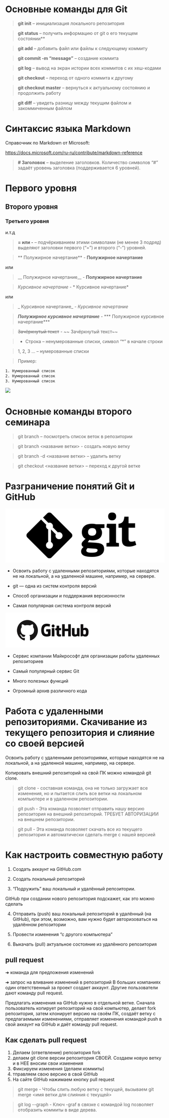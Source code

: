 # Основные команды для Git

>**git init** – инициализация локального репозитория

>**git status** – получить информацию от git о его текущем состоянии**

>**git add** – добавить файл или файлы к следующему коммиту

>**git commit -m “message”** – создание коммита

>**git log** – вывод на экран истории всех коммитов с их хеш-кодами

>**git checkout** – переход от одного коммита к другому

>**git checkout master** – вернуться к актуальному состоянию и продолжить работу

>**git diff** – увидеть разницу между текущим файлом и закоммиченным файлом

# Синтаксис языка Markdown

Справочник по Markdown от Microsoft:

https://docs.microsoft.com/ru-ru/contribute/markdown-reference

>**# Заголовок** – выделение заголовков.
Количество символов “#” задаёт уровень заголовка  (поддерживается 6 уровней).

# Первого уровня

## Второго уровня

### Третьего уровня

и.т.д

>**= или -** – подчёркиванием этими символами (не менее 3 подряд) выделяют заголовки  первого (“=”) и второго (“-”) уровней.

>** Полужирное начертание** - **Полужирное начертание** 

или

>__ Полужирное начертание__ - __Полужирное начертание__


>*Курсивное начертание* - * Курсивное начертание*

или 

>_ Курсивное начертание_ - _Курсивное начертание_

>***Полужирное курсивное начертание*** - *** Полужирное курсивное начертание***

>~~Зачёркнутый текст~~ - ~~ Зачёркнутый текст~~

>* Строка – ненумерованные списки, символ “*” в начале строки

>1, 2, 3 … – нумерованные списки

>Пример:

    1. Нумерованный список
    2. Нумерованный список
    3. Нумерованный список

![](https://static.wikia.nocookie.net/babl-kvas/images/8/84/%D0%A1%D0%B0%D0%BC%D1%83%D1%80%D0%B0%D0%B9.jpg/revision/latest?cb=20220218131155&path-prefix=ru)

# Основные команды второго семинара

> git branch – посмотреть список веток в репозитории

> git branch <название ветки> - создать новую ветку

> git branch -d <название ветки> – удалить ветку

> git checkout <название ветки> – переход к другой ветке


# Разграничение понятий Git и GitHub

![](git.png)

* Освоить работу с удаленными репозиториями, которые находятся не на локальной, а на удаленной машине, например, на сервере.

* git — одна из систем контроля версий

* Способ организации и поддержания
версионности

* Самая популярная система контроля версий

![](gitHub.png)

* Сервис компании Майкрософт для организации работы удаленных репозиториев

* Самый популярный сервис Git

* Много полезных функций

* Огромный архив различного кода

# Работа с удаленными репозиториями. Скачивание из текущего репозитория и слияние со своей версией

Освоить работу с удаленными репозиториями, которые находятся не на локальной, а на удаленной машине, например, на сервере.

Копировать внешний репозиторий на свой ПК можно командой git clone.

> git clone - составная команда, она не только загружает все изменения, но и пытается слить все ветки на локальном компьютере и в удаленном репозитории.

>git push - Эта команда позволяет отправить нашу версию репозитория на внешний репозиторий. ТРЕБУЕТ АВТОРИЗАЦИИ на внешнем репозитории.

>git pull - Эта команда позволяет скачать все из текущего репозитория и автоматически сделать merge с нашей версией

# Как настроить совместную работу

1. Создать аккаунт на GitHub.com

2. Создать локальный репозиторий

3. “Подружить” ваш локальный и удалённый репозитории. 

GitHub при создании нового репозитория подскажет, как это можно сделать

4. Отправить (push) ваш локальный репозиторий в удалённый (на GitHub), при этом, возможно, вам нужно будет авторизоваться на удалённом репозитории

5. Провести изменения “с другого компьютера”

6. Выкачать (pull) актуальное состояние из удалённого репозитория

## pull request

➜ команда для предложения изменений

➜ запрос на вливание изменений в репозиторий В больших компаниях один ответственный за проект создает аккаунт. Другие пользователи дают команду pull request. 

Предлагать изменения на GitHub нужно в отдельной ветке. Сначала пользователь копирует репозиторий на свой компьютер, делает fork репозитория, затем клонирует версию на своём ПК, создаёт ветку с предлагаемыми изменениями, отправляет изменения командой push в свой аккаунт на GitHub и даёт команду pull request.

## Как сделать pull request
1. Делаем   (ответвление) репозитория fork
2. делаем git clone версии репозитория СВОЕЙ. Создаем новую ветку и в НЕЕ вносим свои изменения 
3. Фиксируем изменения (делаем коммиты)
4. тправляем свою версию в свой GitHub
5. На сайте GitHub нажимаем кнопку pull request
> git merge - Чтобы слить любую ветку с текущей, вызываем git merge <имя ветки для слияния с текущей>

>git log --graph - Ключ -graf в связке с командой log позволяет отобразить коммиты в виде дерева.